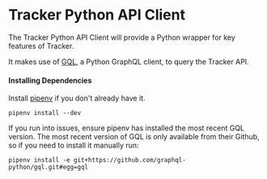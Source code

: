 # Tracker Python API Client

The Tracker Python API Client will provide a Python wrapper for key features of Tracker. 

It makes use of [GQL](https://github.com/graphql-python/gql), a Python GraphQL client, to query the Tracker API.

#### Installing Dependencies

Install [pipenv](https://pypi.org/project/pipenv/) if you don't already have it.

```shell
pipenv install --dev
```

If you run into issues, ensure pipenv has installed the most recent GQL version. The most recent version of GQL is only available from their Github, so if you need to install it manually run:

```shell
pipenv install -e git+https://github.com/graphql-python/gql.git#egg=gql
```

